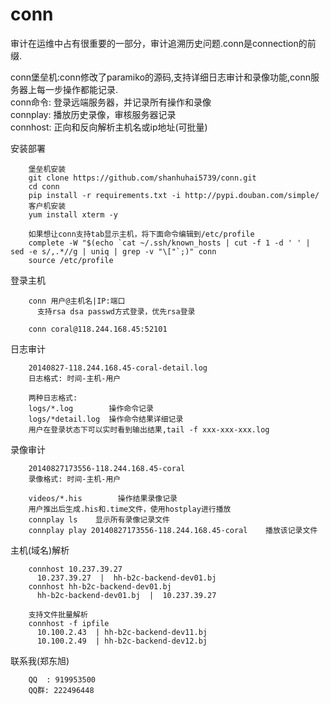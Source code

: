 conn
====

审计在运维中占有很重要的一部分，审计追溯历史问题.conn是connection的前缀.   

conn堡垒机:conn修改了paramiko的源码,支持详细日志审计和录像功能,conn服务器上每一步操作都能记录.  
  conn命令:  登录远端服务器，并记录所有操作和录像  
  connplay:  播放历史录像，审核服务器记录  
  connhost:  正向和反向解析主机名或ip地址(可批量)  


安装部署
```
    堡垒机安装
    git clone https://github.com/shanhuhai5739/conn.git
    cd conn
    pip install -r requirements.txt -i http://pypi.douban.com/simple/
    客户机安装
    yum install xterm -y
    
    如果想让conn支持tab显示主机，将下面命令编辑到/etc/profile
    complete -W "$(echo `cat ~/.ssh/known_hosts | cut -f 1 -d ' ' | sed -e s/,.*//g | uniq | grep -v "\["`;)" conn
    source /etc/profile
```

登录主机
```
    conn 用户@主机名|IP:端口
      支持rsa dsa passwd方式登录，优先rsa登录

    conn coral@118.244.168.45:52101
```

日志审计
```
    20140827-118.244.168.45-coral-detail.log
    日志格式: 时间-主机-用户

    两种日志格式:
    logs/*.log        操作命令记录
    logs/*detail.log  操作命令结果详细记录
    用户在登录状态下可以实时看到输出结果,tail -f xxx-xxx-xxx.log
```

录像审计
```
    20140827173556-118.244.168.45-coral
    录像格式: 时间-主机-用户

    videos/*.his        操作结果录像记录
    用户推出后生成.his和.time文件，使用hostplay进行播放
    connplay ls    显示所有录像记录文件
    connplay play 20140827173556-118.244.168.45-coral    播放该记录文件
```

主机(域名)解析
```
    connhost 10.237.39.27
      10.237.39.27  |  hh-b2c-backend-dev01.bj
    connhost hh-b2c-backend-dev01.bj
      hh-b2c-backend-dev01.bj  |  10.237.39.27

    支持文件批量解析
    connhost -f ipfile
      10.100.2.43  | hh-b2c-backend-dev11.bj
      10.100.2.49  | hh-b2c-backend-dev12.bj
```

联系我(郑东旭)
```
    QQ  : 919953500
    QQ群: 222496448
```
